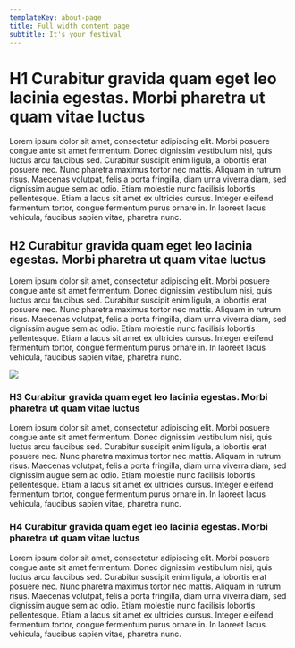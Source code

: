 ```yaml
---
templateKey: about-page
title: Full width content page
subtitle: It's your festival
---
```

# H1 Curabitur gravida quam eget leo lacinia egestas. Morbi pharetra ut quam vitae luctus

Lorem ipsum dolor sit amet, consectetur adipiscing elit. Morbi posuere congue ante sit amet fermentum. Donec dignissim vestibulum nisi, quis luctus arcu faucibus sed. Curabitur suscipit enim ligula, a lobortis erat posuere nec. Nunc pharetra maximus tortor nec mattis. Aliquam in rutrum risus. Maecenas volutpat, felis a porta fringilla, diam urna viverra diam, sed dignissim augue sem ac odio. Etiam molestie nunc facilisis lobortis pellentesque. Etiam a lacus sit amet ex ultricies cursus. Integer eleifend fermentum tortor, congue fermentum purus ornare in. In laoreet lacus vehicula, faucibus sapien vitae, pharetra nunc.

## H2 Curabitur gravida quam eget leo lacinia egestas. Morbi pharetra ut quam vitae luctus

Lorem ipsum dolor sit amet, consectetur adipiscing elit. Morbi posuere congue ante sit amet fermentum. Donec dignissim vestibulum nisi, quis luctus arcu faucibus sed. Curabitur suscipit enim ligula, a lobortis erat posuere nec. Nunc pharetra maximus tortor nec mattis. Aliquam in rutrum risus. Maecenas volutpat, felis a porta fringilla, diam urna viverra diam, sed dignissim augue sem ac odio. Etiam molestie nunc facilisis lobortis pellentesque. Etiam a lacus sit amet ex ultricies cursus. Integer eleifend fermentum tortor, congue fermentum purus ornare in. In laoreet lacus vehicula, faucibus sapien vitae, pharetra nunc.

![](/img/test-pic.png)

### H3 Curabitur gravida quam eget leo lacinia egestas. Morbi pharetra ut quam vitae luctus

Lorem ipsum dolor sit amet, consectetur adipiscing elit. Morbi posuere congue ante sit amet fermentum. Donec dignissim vestibulum nisi, quis luctus arcu faucibus sed. Curabitur suscipit enim ligula, a lobortis erat posuere nec. Nunc pharetra maximus tortor nec mattis. Aliquam in rutrum risus. Maecenas volutpat, felis a porta fringilla, diam urna viverra diam, sed dignissim augue sem ac odio. Etiam molestie nunc facilisis lobortis pellentesque. Etiam a lacus sit amet ex ultricies cursus. Integer eleifend fermentum tortor, congue fermentum purus ornare in. In laoreet lacus vehicula, faucibus sapien vitae, pharetra nunc.

### H4 Curabitur gravida quam eget leo lacinia egestas. Morbi pharetra ut quam vitae luctus

Lorem ipsum dolor sit amet, consectetur adipiscing elit. Morbi posuere congue ante sit amet fermentum. Donec dignissim vestibulum nisi, quis luctus arcu faucibus sed. Curabitur suscipit enim ligula, a lobortis erat posuere nec. Nunc pharetra maximus tortor nec mattis. Aliquam in rutrum risus. Maecenas volutpat, felis a porta fringilla, diam urna viverra diam, sed dignissim augue sem ac odio. Etiam molestie nunc facilisis lobortis pellentesque. Etiam a lacus sit amet ex ultricies cursus. Integer eleifend fermentum tortor, congue fermentum purus ornare in. In laoreet lacus vehicula, faucibus sapien vitae, pharetra nunc.
